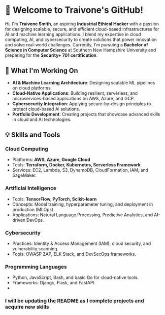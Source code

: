 # 👋 Welcome to Traivone's GitHub!

Hi, I'm **Traivone Smith**, an aspiring **Industrial Ethical Hacker** with a passion for designing scalable, secure, and efficient cloud-based infrastructures for AI and machine learning applications. I blend my expertise in cloud computing, AI, and cybersecurity to create solutions that power innovation and solve real-world challenges. Currently, I'm pursuing a **Bachelor of Science in Computer Science** at Southern New Hampshire University and preparing for the **Security+ 701 certification**.

## 🔭 What I'm Working On
- **AI & Machine Learning Architecture**: Designing scalable ML pipelines on cloud platforms.
- **Cloud-Native Applications**: Building resilient, serverless, and microservices-based applications on AWS, Azure, and GCP.
- **Cybersecurity Integration**: Applying secure-by-design principles to protect cloud-based AI solutions.
- **Portfolio Development**: Creating projects that showcase advanced skills in cloud and AI technologies.

## 💡 Skills and Tools
### **Cloud Computing**
- Platforms: **AWS, Azure, Google Cloud**
- Tools: **Terraform, Docker, Kubernetes, Serverless Framework**
- Services: EC2, Lambda, S3, DynamoDB, CloudFormation, IAM, and SageMaker.
  
### **Artificial Intelligence**
- Tools: **TensorFlow, PyTorch, Scikit-learn**
- Concepts: Model training, hyperparameter tuning, and deployment in production (MLOps).
- Applications: Natural Language Processing, Predictive Analytics, and AI-driven DevOps.

### **Cybersecurity**
- Practices: Identity & Access Management (IAM), cloud security, and vulnerability scanning.
- Tools: OWASP ZAP, ELK Stack, and DevSecOps frameworks.

### **Programming Languages**
- Python, JavaScript, Bash, and basic Go for cloud-native tools.
- Frameworks: Django, Flask, and FastAPI.
- 
### **I will be updating the README as I complete projects and acquire new skills**
